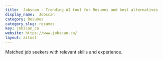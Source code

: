 ```yaml
---
title:  Jobscan - Trending AI tool for Resumes and best alternatives
display_name:  Jobscan
category: Resumes
category_slug: resumes
key: jobscan_co
website: https://www.jobscan.co/
layout: aitool
---
```


Matched job seekers with relevant skills and experience.
